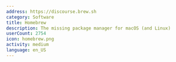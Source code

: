 ```yaml
---
address: https://discourse.brew.sh
category: Software
title: Homebrew
description: The missing package manager for macOS (and Linux)
userCount: 2754
icon: homebrew.png
activity: medium
language: en_US
---
```

